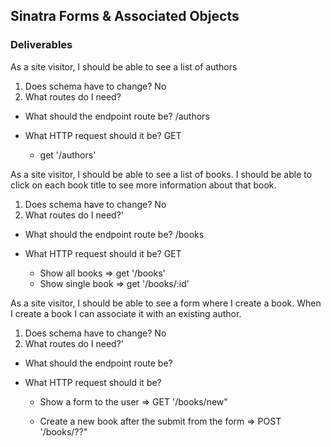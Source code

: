 ## Sinatra Forms & Associated Objects
 
### Deliverables
 
As a site visitor, I should be able to see a list of authors
1. Does schema have to change? No
2. What routes do I need?
 - What should the endpoint route be? /authors
 - What HTTP request should it be? GET
    
    - get '/authors'
 
 
As a site visitor, I should be able to see a list of books. I should be able to click on each book title to see more information about that book.
1. Does schema have to change? No
2. What routes do I need?'
 - What should the endpoint route be? /books
 - What HTTP request should it be? GET
    
    - Show all books => get '/books'
    - Show single book => get '/books/:id'
 
 
As a site visitor, I should be able to see a form where I create a book. When I create a book I can associate it with an existing author.
1. Does schema have to change? No
2. What routes do I need?'
 - What should the endpoint route be?
 - What HTTP request should it be?

    - Show a form to the user => GET '/books/new"

    - Create a new book after the submit from the form => POST '/books/??"
 
 
